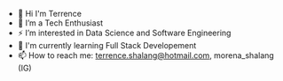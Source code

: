 - 👋 Hi I'm Terrence
- 🌱 I’m a Tech Enthusiast
- ⚡ I’m interested in Data Science and Software Engineering
- 👯 I'm currently learning Full Stack Developement
- 📫 How to reach me: terrence.shalang@hotmail.com, morena_shalang (IG)

<!--
**Terry-Shalang/Terry-Shalang** is a ✨ _special_ ✨ repository because its `README.md` (this file) appears on your GitHub profile.

Here are some ideas to get you started:

- 👋 Hi I'm Terrence
- 🌱 I’m a Tech Enthusiast
- ⚡ I’m interested in Data Science and Software Engineering
- 👯 I'm currently learning Full Stack Developement
- 📫 How to reach me: terrence.shalang@hotmail.com, morena_shalang (IG)
-->
